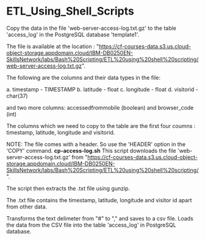 # ETL_Using_Shell_Scripts
Copy the data in the file 'web-server-access-log.txt.gz' to the table 'access_log' in the PostgreSQL database 'template1'.

The file is available at the location : "https://cf-courses-data.s3.us.cloud-object-storage.appdomain.cloud/IBM-DB0250EN-SkillsNetwork/labs/Bash%20Scripting/ETL%20using%20shell%20scripting/web-server-access-log.txt.gz".

The following are the columns and their data types in the file:

a. timestamp - TIMESTAMP
b. latitude - float
c. longitude - float
d. visitorid - char(37)

and two more columns: accessedfrommobile (boolean) and browser_code (int)

The columns which we need to copy to the table are the first four coumns : timestamp, latitude, longitude and visitorid.

NOTE: The file comes with a header. So use the 'HEADER' option in the 'COPY' command.
__cp-access-log.sh__
 This script downloads the file 'web-server-access-log.txt.gz'
 from "https://cf-courses-data.s3.us.cloud-object-storage.appdomain.cloud/IBM-DB0250EN-SkillsNetwork/labs/Bash%20Scripting/ETL%20using%20shell%20scripting/".

 The script then extracts the .txt file using gunzip.

 The .txt file contains the timestamp, latitude, longitude 
 and visitor id apart from other data.

 Transforms the text delimeter from "#" to "," and saves to a csv file.
 Loads the data from the CSV file into the table 'access_log' in PostgreSQL database.
